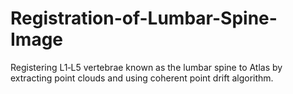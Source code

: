 # Registration-of-Lumbar-Spine-Image
Registering L1‑L5 vertebrae known as the lumbar spine to Atlas by extracting point clouds and using coherent point drift algorithm.
